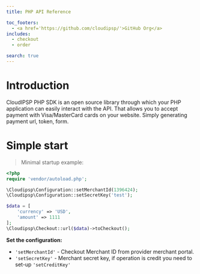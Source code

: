 ```yaml
---
title: PHP API Reference

toc_footers:
  - <a href='https://github.com/cloudipsp/'>GitHub Org</a>
includes:
  - checkout
  - order

search: true
---
```


# Introduction

CloudIPSP PHP SDK is an open source library through which your PHP application can easily interact with the API. That allows you to accept payment with Visa/MasterCard cards on your website. Simply generating payment url, token, form.

# Simple start

> Minimal startup example:

```php
<?php
require 'vendor/autoload.php';

\Cloudipsp\Configuration::setMerchantId(1396424);
\Cloudipsp\Configuration::setSecretKey('test');

$data = [
    'currency' => 'USD',
    'amount' => 1111
];
\Cloudipsp\Checkout::url($data)->toCheckout();
```

**Set the configuration:**

* ```'setMerchantId'``` - Checkout Merchant ID from provider merchant portal.
* ```'setSecretKey'``` - Merchant secret key, if operation is credit you need to set-up ```'setCreditKey'```



